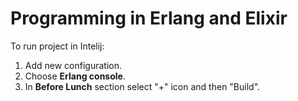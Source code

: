 # Programming in Erlang and Elixir

To run project in Intelij:
1. Add new configuration.
2. Choose **Erlang console**.
3. In **Before Lunch** section select "+" icon and then "Build".
